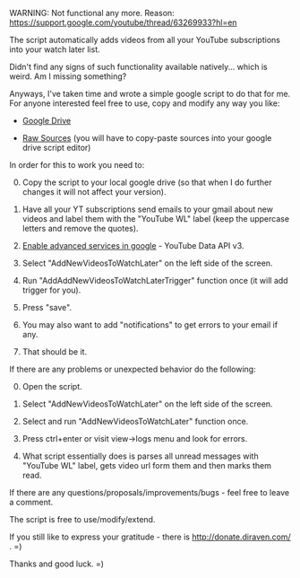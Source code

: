 WARNING: Not functional any more. Reason: https://support.google.com/youtube/thread/63269933?hl=en

The script automatically adds videos from all your YouTube subscriptions into your watch later list. 

Didn't find any signs of such functionality available natively... which is weird. Am I missing something?

Anyways, I've taken time and wrote a simple google script to do that for me. For anyone interested feel free to use, copy and modify any way you like:

* [Google Drive](https://script.google.com/d/1m66gEPsb4YS6cD17Z3u8FkNdpTzQnOB6AaNvSv26PoHxWzDm8RxX14j5/edit?usp=sharing)

* [Raw Sources](https://github.com/diraven/youtube-auto-watch-later/blob/master/script.js) (you will have to copy-paste sources into your google drive script editor)

In order for this to work you need to:

0. Copy the script to your local google drive (so that when I do further changes it will not affect your version).

0. Have all your YT subscriptions send emails to your gmail about new videos and label them with the "YouTube WL" label (keep the uppercase letters and remove the quotes).

0. [Enable advanced services in google](https://developers.google.com/apps-script/guides/services/advanced) - YouTube Data API v3.

0. Select "AddNewVideosToWatchLater" on the left side of the screen.

0. Run "AddAddNewVideosToWatchLaterTrigger" function once (it will add trigger for you).

0. Press "save".

0. You may also want to add "notifications" to get errors to your email if any.

0. That should be it.

If there are any problems or unexpected behavior do the following:

0. Open the script.

0. Select "AddNewVideosToWatchLater" on the left side of the screen.

0. Select and run "AddNewVideosToWatchLater" function once.

0. Press ctrl+enter or visit view->logs menu and look for errors.

0. What script essentially does is parses all unread messages with "YouTube WL" label, gets video url form them and then marks them read.

If there are any questions/proposals/improvements/bugs - feel free to leave a comment.

The script is free to use/modify/extend.

If you still like to express your gratitude - there is http://donate.diraven.com/ . =)

Thanks and good luck. =)
